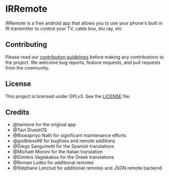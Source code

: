 # IRRemote

IRRemote is a free android app that allows you to use your phone's built in IR transmitter to control your TV, cable box, blu ray, etc

## Contributing

Please read our [contribution guidelines](CONTRIBUTING.md) before making any contributions to the project. We welcome bug reports, feature requests, and pull requests from the community.

## License

This project is licensed under GPLv3. See the [LICENSE](LICENSE) file.

## Credits

- @twinone for the original app
- @Tavi DivestOS
- @Biswapriyo Nath for significant maintenance efforts
- @godbless96 for bugfixes and remote additions
- @Diego Sanguinetti for the Spanish translations
- @Michael Moroni for the Italian translation
- @Dimitris Vagiakakos for the Greek translations
- @Roman Luitko for additional remotes
- @Stéphane Lenclud for additional remotes and JSON remote backend
